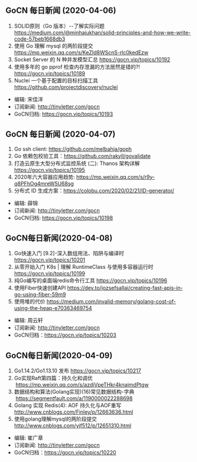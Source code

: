 ## GoCN 每日新闻 (2020-04-06)

1. SOLID原则（Go 版本）--了解实际问题 https://medium.com/@minhajukhan/solid-principles-and-how-we-write-code-57beb1668db3
2. 使用 Go 理解 mysql 的两阶段提交 https://mp.weixin.qq.com/s/KeZId8WScnS-rlc0kedEzw
3. Socket Server 的 N 种并发模型汇总 https://gocn.vip/topics/10192
4. 使用多年的 go pprof 检查内存泄漏的方法居然是错的?! https://gocn.vip/topics/10189
5. Nuclei 一个基于配置的目标扫描工具 https://github.com/projectdiscovery/nuclei

- 编辑: 宋佳洋
- 订阅新闻: http://tinyletter.com/gocn
- GoCN归档: https://gocn.vip/topics/10193

## GoCN 每日新闻 (2020-04-07)

1. Go ssh client: https://github.com/melbahja/goph 
2. Go 依赖包校验工具：https://github.com/rakyll/govalidate 
3. 打造云原生大型分布式监控系统 (二): Thanos 架构详解 https://gocn.vip/topics/10195
4. 2020年六大容器应用趋势: https://mp.weixin.qq.com/s/r9y-q8PFhOg4mreW5U68sg 
5. 分布式 ID 生成方案：https://colobu.com/2020/02/21/ID-generator/

- 编辑: 薛锦
- 订阅新闻: http://tinyletter.com/gocn
- GoCN归档: https://gocn.vip/topics/10198


## GoCN每日新闻(2020-04-08)

1. Go快速入门 [9.2]-深入数组用法、陷阱与编译时 https://gocn.vip/topics/10201
2. 从零开始入门 K8s | 理解 RuntimeClass 与使用多容器运行时 https://gocn.vip/topics/10199
3. 纯Go编写的桌面端redis命令行工具 https://gocn.vip/topics/10196
4. 使用Fiber快速创建API https://dev.to/jozsefsallai/creating-fast-apis-in-go-using-fiber-59m9
5. 使用堆的代价 https://medium.com/invalid-memory/golang-cost-of-using-the-heap-e70363469754

- 编辑: 周云轩
- 订阅新闻: http://tinyletter.com/gocn
- GoCN归档：https://gocn.vip/topics/10203


## GoCN每日新闻(2020-04-09)

1. Go1.14.2/Go1.13.10 发布  https://gocn.vip/topics/10217
2. Go实现Raft第四篇：持久化和调优   https://mp.weixin.qq.com/s/azdjVpeTHkr4knajmdPtgw
3. 数据结构和算法(Golang实现)(16)常见数据结构-字典   https://segmentfault.com/a/1190000022288698
4. Golang 实现 Redis(4): AOF 持久化与AOF重写  http://www.cnblogs.com/Finley/p/12663636.html
5. 使用golang理解mysql的两阶段提交  http://www.cnblogs.com/yjf512/p/12651310.html

- 编辑: 崔广章
- 订阅新闻: http://tinyletter.com/gocn
- GoCN归档：https://gocn.vip/topics/10220
